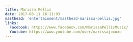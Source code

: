 ```yaml
---
title: Marissa Pellis
date: 2017-08-11 16:11:03
masthead: 'entertainment/masthead-marissa-pellis.jpg'
links:
  Facebook: https://www.facebook.com/MarissaPellisMusic/
  Youtube: https://www.youtube.com/user/marissajoxoxo
---
```


